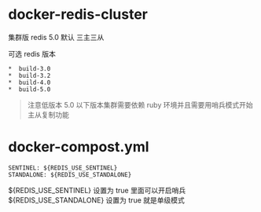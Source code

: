 # docker-redis-cluster

集群版 redis 5.0 默认 三主三从 

可选 redis 版本

	*  build-3.0
	*  build-3.2
	*  build-4.0
	*  build-5.0

> 注意低版本 5.0 以下版本集群需要依赖 ruby 环境并且需要用哨兵模式开始主从复制功能


# docker-compost.yml
```
SENTINEL: ${REDIS_USE_SENTINEL}
STANDALONE: ${REDIS_USE_STANDALONE}
```
${REDIS_USE_SENTINEL} 设置为 true 里面可以开启哨兵
${REDIS_USE_STANDALONE} 设置为 true 就是单级模式

